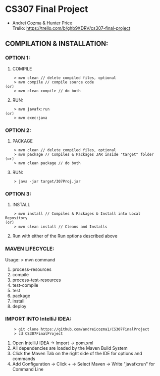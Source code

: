 # CS307 Final Project  
- Andrei Cozma & Hunter Price  
Trello: https://trello.com/b/ghb9XDRV/cs307-final-project  

## COMPILATION & INSTALLATION:  

### OPTION 1:  
1. COMPILE  
```
	> mvn clean // delete compiled files, optional  
	> mvn compile // compile source code  
(or)  
	> mvn clean compile // do both  
```
2. RUN: 
```
	> mvn javafx:run  
(or)  
	> mvn exec:java  
```
### OPTION 2:  
1. PACKAGE  
```
	> mvn clean // delete compiled files, optional  
	> mvn package // Compiles & Packages JAR inside "target" folder  
(or)  
	> mvn clean package // do both  
```
3. RUN:  
```
	> java -jar target/307Proj.jar  
```
### OPTION 3:  
1. INSTALL  
```
	> mvn install // Compiles & Packages & Install into Local Repository  
(or)  
	> mvn clean install // Cleans and Installs  
```
2. Run with either of the Run options described above  

### MAVEN LIFECYCLE:  
Usage: > mvn command  
1. process-resources
2. compile
3. process-test-resources
4. test-compile
5. test
6. package
7. install
8. deploy

### IMPORT INTO IntelliJ IDEA:  
```
	> git clone https://github.com/andreicozma1/CS307FinalProject  
	> cd CS307FinalProject  
```
1. Open IntelliJ IDEA -> Import -> pom.xml  
2. All dependencies are loaded by the Maven Build System  
3. Click the Maven Tab on the right side of the IDE for options and commands  
4. Add Configuration -> Click + -> Select Maven -> Write "javafx:run" for Command Line   

